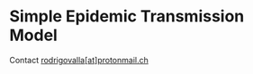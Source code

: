 # Simple Epidemic Transmission Model


Contact [rodrigovalla[at]protonmail.ch](mailto:rodrigovalla@protonmail.ch)